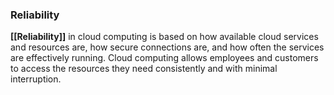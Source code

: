 ### Reliability

**[[Reliability]]** in cloud computing is based on how available cloud services and resources are, how secure connections are, and how often the services are effectively running. Cloud computing allows employees and customers to access the resources they need consistently and with minimal interruption.